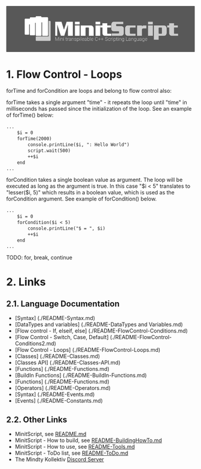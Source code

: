 ![LOGO](https://raw.githubusercontent.com/Mindty-Kollektiv/minitscript/master/resources/github/minitscript-logo.png)

# 1. Flow Control - Loops

forTime and forCondition are loops and belong to flow control also:

forTime takes a single argument "time" - it repeats the loop until "time" in milliseconds has passed since the initialization of the loop. See an example of forTime() below: 
```
...
	$i = 0
	forTime(2000)
		console.printLine($i, ": Hello World")
		script.wait(500)
		++$i
	end
...
```

forCondition takes a single boolean value as argument. The loop will be executed as long as the argument is true. In this case "$i < 5" translates to "lesser($i, 5)" which results in a boolean value, which is used as the forCondition argument. See example of forCondition() below.
```
...
	$i = 0
	forCondition($i < 5)
		console.printLine("$ = ", $i)
		++$i
	end
...
```

TODO: for, break, continue

# 2. Links

## 2.1. Language Documentation
 - [Syntax] (./README-Syntax.md)
 - [DataTypes and variables] (./README-DataTypes and Variables.md)
 - [Flow control - If, elseif, else] (./README-FlowControl-Conditions.md)
 - [Flow Control - Switch, Case, Default] (./README-FlowControl-Conditions2.md)
 - [Flow Control - Loops] (./README-FlowControl-Loops.md)
 - [Classes] (./README-Classes.md)
 - [Classes API] (./README-Classes-API.md)
 - [Functions] (./README-Functions.md)
 - [BuildIn Functions] (./README-BuildIn-Functions.md)
 - [Functions] (./README-Functions.md)
 - [Operators] (./README-Operators.md)
 - [Syntax] (./README-Events.md)
 - [Events] (./README-Constants.md)

## 2.2. Other Links

- MinitScript, see [README.md](./README.md)
- MinitScript - How to build, see [README-BuildingHowTo.md](./README-BuildingHowTo.md)
- MinitScript - How to use, see [README-Tools.md](./README-Tools.md)
- MinitScript - ToDo list, see [README-ToDo.md](./README-ToDo.md)
- The Mindty Kollektiv [Discord Server](https://discord.gg/Na4ACaFD)
